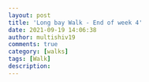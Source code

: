```yaml
---
layout: post
title: 'Long bay Walk - End of week 4'
date: 2021-09-19 14:06:38
author: multishiv19
comments: true
category: [walks]
tags: [Walk]
description: 
---
```


<div width='100%' class='strava-embed-placeholder' data-embed-type='activity' data-embed-id='5982998469'></div>
<script src='https://strava-embeds.com/embed.js'></script>
